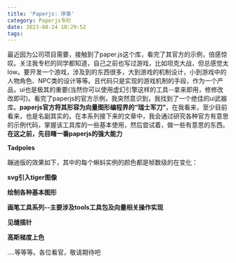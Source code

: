 ```yaml
---
title: 'Paperjs: 序章'
category: Paperjs专栏
date: 2023-08-24 10:29:52
tags:
---
```


最近因为公司项目需要，接触到了paper.js这个库，看完了其官方的示例，倍感惊叹。关注我专栏的同学都知道，自己之前也写过游戏，比如坦克大战，但总感觉太low。要开发一个游戏，涉及到的东西很多，大到游戏的机制设计，小到游戏中的人物角色、NPC类的设计等等。且代码只是实现的游戏机制的手段，作为一个产品，ui也是极其的重要(当然你可以使用虚幻引擎这样的工具--拿来即用，修修改改即可)。看完了paperjs的官方示例，我突然意识到，我找到了一个绝佳的ui武器库。**paperjs官方将其形容为向量图形编程界的“瑞士军刀”**，在我看来，至少目前看来，也是名副其实的。在本系列接下来的文章中，我会通过研究各种官方有意思的示例代码，掌握该工具库的一些基本使用，然后尝试着，做一些有意思的东西。
**在这之前，先目睹一番paperjs的强大能力**

**Tadpoles**
<img src="/img/paperjs1_1.jpg" alt="">
<img src="/img/paperjs1_2.jpg" alt="">

蹦迪版的效果如下，其中的每个蝌蚪实例的颜色都是帧数级的在变化：
<img src="/img/paperjs1_3.webp" alt="">

**svg引入tiger图像**
<img src="/img/paperjs1_4.jpg" alt="">
<img src="/img/paperjs1_5.jpg" alt="">

**绘制各种基本图形**
<img src="/img/paperjs1_6.webp" alt="">

**画笔工具系列--主要涉及tools工具包及向量相关操作实现**
<img src="/img/paperjs1_7.webp" alt="">

**见缝插针**
<img src="/img/paperjs1_8.jpg" alt="">

**高斯梯度上色**
<img src="/img/paperjs1_9.jpg" alt="">
<img src="/img/paperjs1_10.webp" alt="">


....等等等。各位看官，敬请期待吧
